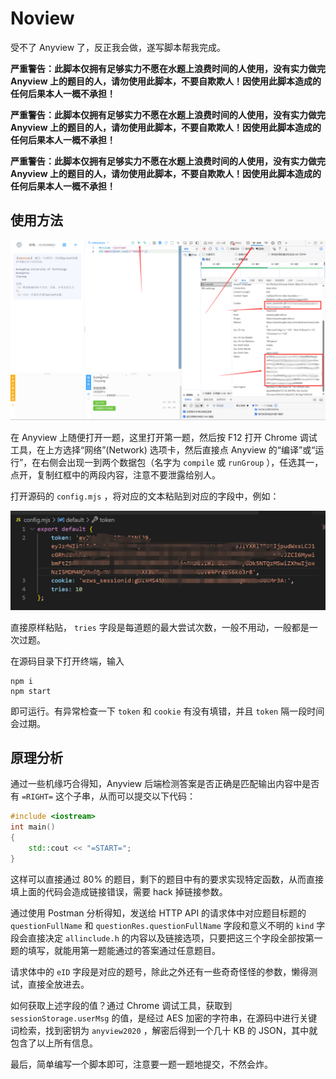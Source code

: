 # Noview

受不了 Anyview 了，反正我会做，遂写脚本帮我完成。

**严重警告：此脚本仅拥有足够实力不愿在水题上浪费时间的人使用，没有实力做完 Anyview 上的题目的人，请勿使用此脚本，不要自欺欺人！因使用此脚本造成的任何后果本人一概不承担！**

**严重警告：此脚本仅拥有足够实力不愿在水题上浪费时间的人使用，没有实力做完 Anyview 上的题目的人，请勿使用此脚本，不要自欺欺人！因使用此脚本造成的任何后果本人一概不承担！**

**严重警告：此脚本仅拥有足够实力不愿在水题上浪费时间的人使用，没有实力做完 Anyview 上的题目的人，请勿使用此脚本，不要自欺欺人！因使用此脚本造成的任何后果本人一概不承担！**

## 使用方法

![](img/1.png)

在 Anyview 上随便打开一题，这里打开第一题，然后按 F12 打开 Chrome 调试工具，在上方选择“网络”(Network) 选项卡，然后直接点 Anyview 的“编译”或“运行”，在右侧会出现一到两个数据包（名字为 `compile` 或 `runGroup` ），任选其一，点开，复制红框中的两段内容，注意不要泄露给别人。

打开源码的 `config.mjs` ，将对应的文本粘贴到对应的字段中，例如：

![](img/2.png)

直接原样粘贴， `tries` 字段是每道题的最大尝试次数，一般不用动，一般都是一次过题。

在源码目录下打开终端，输入

```shell
npm i
npm start
```

即可运行。有异常检查一下 `token` 和 `cookie` 有没有填错，并且 `token` 隔一段时间会过期。

## 原理分析

通过一些机缘巧合得知，Anyview 后端检测答案是否正确是匹配输出内容中是否有 `=RIGHT=` 这个子串，从而可以提交以下代码：

```cpp
#include <iostream>
int main()
{
    std::cout << "=START=";
}
```

这样可以直接通过 80% 的题目，剩下的题目中有的要求实现特定函数，从而直接填上面的代码会造成链接错误，需要 hack 掉链接参数。

通过使用 Postman 分析得知，发送给 HTTP API 的请求体中对应题目标题的 `questionFullName` 和 `questionRes.questionFullName` 字段和意义不明的 `kind` 字段会直接决定 `allinclude.h` 的内容以及链接选项，只要把这三个字段全部按第一题的填写，就能用第一题能通过的答案通过任意题目。

请求体中的 `eID` 字段是对应的题号，除此之外还有一些奇奇怪怪的参数，懒得测试，直接全放进去。

如何获取上述字段的值？通过 Chrome 调试工具，获取到 `sessionStorage.userMsg` 的值，是经过 AES 加密的字符串，在源码中进行关键词检索，找到密钥为 `anyview2020` ，解密后得到一个几十 KB 的 JSON，其中就包含了以上所有信息。

最后，简单编写一个脚本即可，注意要一题一题地提交，不然会炸。
